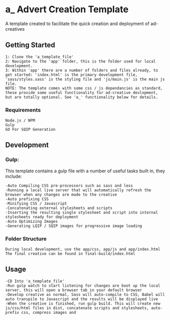# a_ Advert Creation Template

A template created to facilitate the quick creation and deployment of ad-creatives

## Getting Started 
```
1: Clone the 'a_template_file'
2: Navigate to the 'app' folder, this is the folder used for local development.
3: Within 'app' there are a number of folders and files already, to get started: 'index.html' is the primary development file, 'sass/styles.sass' is the styling file and 'js/main.js' is the main js file.
NOTE: The template comes with some css / js dependancies as standard, these provide some useful functionality for ad-creative devlopment, but are totally optional. See 'a_' functionality below for details.
```

### Requirements 

```
Node.js / NPM
Gulp 
GO For SQIP Generation
```

## Development 

### Gulp:

This template contains a gulp file with a number of useful tasks built in, they include:

```
-Auto Compiling CSS pre-processors such as sass and less
-Running a local live server that will automatically refresh the browser when any changes are made to the creative
-Auto prefixing CSS
-Minifying CSS / Javascript
-Concatenating external stylesheets and scripts
-Inserting the resulting single stylesheet and script into internal stylesheets ready for deployment
-Auto Optimizing Images 
-Generating LQIP / SQIP images for progressive image loading
```

### Folder Structure 

```
During local development, use the app/css, app/js and app/index.html
The final creative can be found in final-build/index.html
```

## Usage 

```
-CD Into 'a_template_file'
-Run gulp watch to start listening for changes are boot up the local server, this will open a browser tab in your default browser
-Develop creative as normal, Sass will auto-compile to CSS, Babel will auto transpile to Javascript and the results will be displayed live
-When the creative is finished, run gulp build. This will create new js/css/html files in dist, concatenate scripts and stylesheets, auto-prefix css, compress images and 
```

